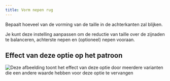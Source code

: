 ```yaml
---
title: Vorm nepen rug
---
```


Bepaalt hoeveel van de vorming van de taille in de achterkanten zal blijken.

Je kunt deze instelling aanpassen om de reductie van taille over de zijnaden te balanceren, achterste nepen en (optioneel) nepen vooraan.

## Effect van deze optie op het patroon

![Deze afbeelding toont het effect van deze optie door meerdere varianten die een andere waarde hebben voor deze optie te vervangen](simon_backdartshaping_sample.svg "Effect van deze optie op het patroon")
